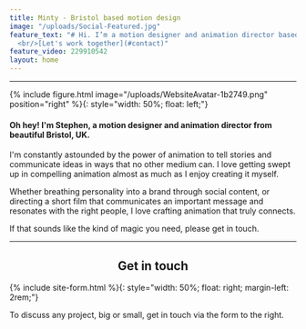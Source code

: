 ```yaml
---
title: Minty - Bristol based motion design
image: "/uploads/Social-Featured.jpg"
feature_text: "# Hi. I’m a motion designer and animation director based in Bristol.
  <br/>[Let's work together](#contact)"
feature_video: 229910542
layout: home
---
```


<div id="profile"></div>

---

{% include figure.html image="/uploads/WebsiteAvatar-1b2749.png" position="right" %}{: style="width: 50%; float: left;"}

#### Oh hey! I'm Stephen, a motion designer and animation director from beautiful Bristol, UK.

I'm constantly astounded by the power of animation to tell stories and communicate ideas in ways that no other medium can. I love getting swept up in compelling animation almost as much as I enjoy creating it myself.

Whether breathing personality into a brand through social content, or directing a short film that communicates an important message and resonates with the right people, I love crafting animation that truly connects.

If that sounds like the kind of magic you need, please get in touch.

<div id="contact"></div>

---

<h2 style="text-align: center;">Get in touch</h2>

{% include site-form.html %}{: style="width: 50%; float: right; margin-left: 2rem;"}

To discuss any project, big or small, get in touch via the form to the right.
